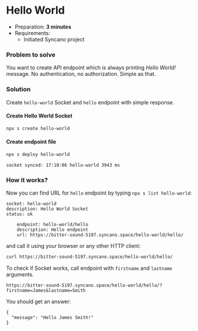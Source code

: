 # Hello World

- Preparation: **3 minutes**
- Requirements:
  - Initiated Syncano project

### Problem to solve

You want to create API endpoint which is always printing *Hello World!* message. No authentication, no authorization. Simple as that.

### Solution

Create `hello-world` Socket and `hello` endpoint with simple response.

#### Create Hello World Socket

```sh
npx s create hello-world
```

#### Create endpoint file

```sh
npx s deploy hello-world
```
```
socket synced: 17:10:06 hello-world 3943 ms
```

### How it works?

Now you can find URL for `hello` endpoint by typing `npx s list hello-world`:

```
socket: hello-world
description: Hello World Socket
status: ok

    endpoint: hello-world/hello
    description: Hello endpoint
    url: https://bitter-sound-5197.syncano.space/hello-world/hello/
```

and call it using your browser or any other HTTP client:

```sh
curl https://bitter-sound-5197.syncano.space/hello-world/hello/
```

To check if Socket works, call endpoint with `firstname` and `lastname` arguments.

```
https://bitter-sound-5197.syncano.space/hello-world/hello/?firstname=James&lastname=Smith
```

You should get an answer: 

```
{
  "message": "Hello James Smith!"
}
```

